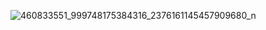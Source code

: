 ![460833551_999748175384316_2376161145457909680_n](https://github.com/user-attachments/assets/0c460656-6fa4-41bf-9ee8-c695013d61fd)
